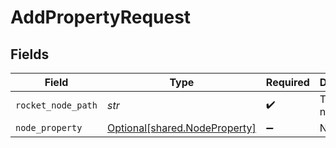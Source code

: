 # AddPropertyRequest


## Fields

| Field                                                                | Type                                                                 | Required                                                             | Description                                                          |
| -------------------------------------------------------------------- | -------------------------------------------------------------------- | -------------------------------------------------------------------- | -------------------------------------------------------------------- |
| `rocket_node_path`                                                   | *str*                                                                | :heavy_check_mark:                                                   | Target node.                                                         |
| `node_property`                                                      | [Optional[shared.NodeProperty]](../../models/shared/nodeproperty.md) | :heavy_minus_sign:                                                   | N/A                                                                  |